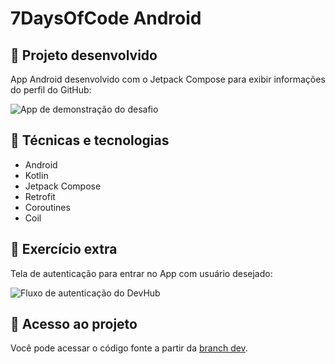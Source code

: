 # 7DaysOfCode Android

## 📐 Projeto desenvolvido

App Android desenvolvido com o Jetpack Compose para exibir informações do perfil do GitHub:

![App de demonstração do desafio](https://user-images.githubusercontent.com/8989346/170301684-a8d09cea-9032-4a77-b7ed-319498c8c916.gif)

## 🔨 Técnicas e tecnologias

- Android
- Kotlin
- Jetpack Compose
- Retrofit
- Coroutines
- Coil

## 📝 Exercício extra 

Tela de autenticação para entrar no App com usuário desejado:

![Fluxo de autenticação do DevHub](https://user-images.githubusercontent.com/8989346/170488312-771b76a6-ea10-4e51-9ea1-adc60eec91c8.gif)


## 📂 Acesso ao projeto

Você pode acessar o código fonte a partir da [branch dev](https://github.com/alura-cursos/SevenDaysOfCodeAndroid/tree/dev).

<!-- ## 🎯 Desafio 

Gostou do projeto e quer fazer o desafio? Faça um registro no #7DaysOfCode Kotlin
